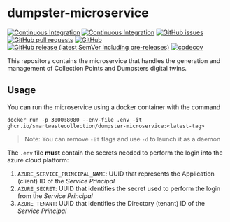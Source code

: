 # dumpster-microservice

[![Continuous Integration](https://github.com/SmartWasteCollection/dumpster-microservice/actions/workflows/build-and-test.yml/badge.svg?event=push)](https://github.com/SmartWasteCollection/dumpster-microservice/actions/workflows/build-and-test.yml)
[![Continuous Integration](https://github.com/SmartWasteCollection/dumpster-microservice/actions/workflows/checkout-and-release.yml/badge.svg?event=push)](https://github.com/SmartWasteCollection/dumpster-microservice/actions/workflows/checkout-and-release.yml)
[![GitHub issues](https://img.shields.io/github/issues-raw/SmartWasteCollection/dumpster-microservice?style=plastic)](https://github.com/SmartWasteCollection/dumpster-microservice/issues)
[![GitHub pull requests](https://img.shields.io/github/issues-pr-raw/SmartWasteCollection/dumpster-microservice?style=plastic)](https://github.com/SmartWasteCollection/dumpster-microservice/pulls)
[![GitHub](https://img.shields.io/github/license/SmartWasteCollection/dumpster-microservice?style=plastic)](/LICENSE)
[![GitHub release (latest SemVer including pre-releases)](https://img.shields.io/github/v/release/SmartWasteCollection/dumpster-microservice?include_prereleases&style=plastic)](https://github.com/SmartWasteCollection/dumpster-microservice/releases)
[![codecov](https://codecov.io/gh/SmartWasteCollection/dumpster-microservice/branch/main/graph/badge.svg?token=DFXD6WEUFK)](https://codecov.io/gh/SmartWasteCollection/dumpster-microservice)

This repository contains the microservice that handles the generation and management of Collection Points and Dumpsters digital twins.

## Usage
You can run the microservice using a docker container with the command
```
docker run -p 3000:8080 --env-file .env -it ghcr.io/smartwastecollection/dumpster-microservice:<latest-tag>
```
> Note: You can remove `-it` flags and use `-d` to launch it as a daemon

The `.env` file **must** contain the secrets needed to perform the login into the azure cloud platform:
1. `AZURE_SERVICE_PRINCIPAL_NAME`: UUID that represents the Application (client) ID of the _Service Principal_
2. `AZURE_SECRET`: UUID that identifies the secret used to perform the login from the _Service Principal_  
3. `AZURE_TENANT`: UUID that identifies the Directory (tenant) ID of the _Service Principal_

